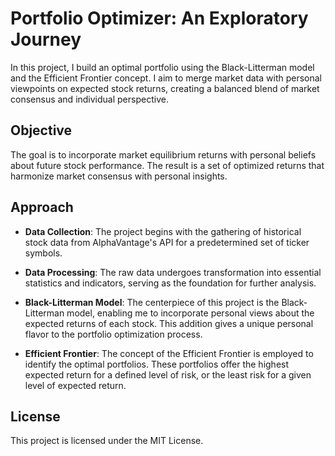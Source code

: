 # Portfolio Optimizer: An Exploratory Journey

In this project, I build an optimal portfolio using the Black-Litterman model and the Efficient Frontier concept. I aim to merge market data with personal viewpoints on expected stock returns, creating a balanced blend of market consensus and individual perspective.

## Objective

The goal is to incorporate market equilibrium returns with personal beliefs about future stock performance. The result is a set of optimized returns that harmonize market consensus with personal insights.

## Approach

- **Data Collection**: The project begins with the gathering of historical stock data from AlphaVantage's API for a predetermined set of ticker symbols.

- **Data Processing**: The raw data undergoes transformation into essential statistics and indicators, serving as the foundation for further analysis.

- **Black-Litterman Model**: The centerpiece of this project is the Black-Litterman model, enabling me to incorporate personal views about the expected returns of each stock. This addition gives a unique personal flavor to the portfolio optimization process.

- **Efficient Frontier**: The concept of the Efficient Frontier is employed to identify the optimal portfolios. These portfolios offer the highest expected return for a defined level of risk, or the least risk for a given level of expected return.

## License

This project is licensed under the MIT License.
